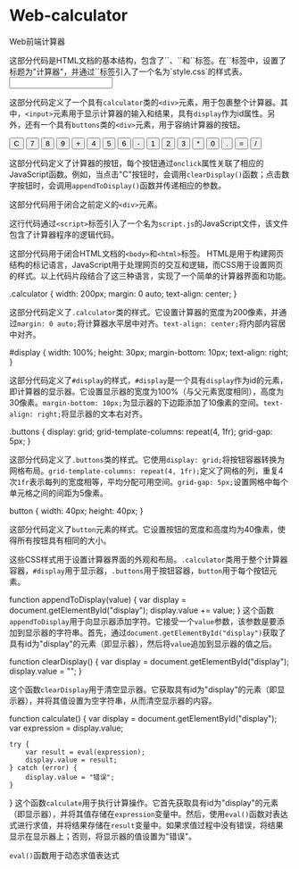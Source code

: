 # Web-calculator
Web前端计算器
<!DOCTYPE html>
<html>
<head>
    <title>计算器</title>
    <link rel="stylesheet" type="text/css" href="style.css">
</head>
<body>
这部分代码是HTML文档的基本结构，包含了`<html>`、`<head>`和`<body>`标签。在`<head>`标签中，设置了标题为"计算器"，并通过`<link>`标签引入了一个名为`style.css`的样式表。
  
<div class="calculator">
    <input type="text" id="display" readonly>
    <div class="buttons">

这部分代码定义了一个具有`calculator`类的`<div>`元素，用于包裹整个计算器。其中，`<input>`元素用于显示计算器的输入和结果，具有`display`作为id属性。另外，还有一个具有`buttons`类的`<div>`元素，用于容纳计算器的按钮。
      
<button onclick="clearDisplay()">C</button>
<button onclick="appendToDisplay('7')">7</button>
<button onclick="appendToDisplay('8')">8</button>
<button onclick="appendToDisplay('9')">9</button>
<button onclick="appendToDisplay('+')">+</button>
<button onclick="appendToDisplay('4')">4</button>
<button onclick="appendToDisplay('5')">5</button>
<button onclick="appendToDisplay('6')">6</button>
<button onclick="appendToDisplay('-')">-</button>
<button onclick="appendToDisplay('1')">1</button>
<button onclick="appendToDisplay('2')">2</button>
<button onclick="appendToDisplay('3')">3</button>
<button onclick="appendToDisplay('*')">*</button>
<button onclick="appendToDisplay('0')">0</button>
<button onclick="appendToDisplay('.')">.</button>
<button onclick="calculate()">=</button>
<button onclick="appendToDisplay('/')">/</button>

这部分代码定义了计算器的按钮，每个按钮通过`onclick`属性关联了相应的JavaScript函数。例如，当点击"C"按钮时，会调用`clearDisplay()`函数；点击数字按钮时，会调用`appendToDisplay()`函数并传递相应的参数。

</div>
</div>

这部分代码用于闭合之前定义的`<div>`元素。


<script src="script.js"></script>

这行代码通过`<script>`标签引入了一个名为`script.js`的JavaScript文件，该文件包含了计算器程序的逻辑代码。


</body>
</html>

这部分代码用于闭合HTML文档的`<body>`和`<html>`标签。
HTML是用于构建网页结构的标记语言，JavaScript用于处理网页的交互和逻辑，而CSS用于设置网页的样式。以上代码片段结合了这三种语言，实现了一个简单的计算器界面和功能。
      

.calculator {
    width: 200px;
    margin: 0 auto;
    text-align: center;
}

这部分代码定义了`.calculator`类的样式。它设置计算器的宽度为200像素，并通过`margin: 0 auto;`将计算器水平居中对齐。`text-align: center;`将内部内容居中对齐。

#display {
    width: 100%;
    height: 30px;
    margin-bottom: 10px;
    text-align: right;
}

这部分代码定义了`#display`的样式，`#display`是一个具有`display`作为id的元素，即计算器的显示器。它设置显示器的宽度为100%（与父元素宽度相同），高度为30像素。`margin-bottom: 10px;`为显示器的下边距添加了10像素的空间。`text-align: right;`将显示器的文本右对齐。


.buttons {
    display: grid;
    grid-template-columns: repeat(4, 1fr);
    grid-gap: 5px;
}

这部分代码定义了`.buttons`类的样式。它使用`display: grid;`将按钮容器转换为网格布局。`grid-template-columns: repeat(4, 1fr);`定义了网格的列，重复4次`1fr`表示每列的宽度相等，平均分配可用空间。`grid-gap: 5px;`设置网格中每个单元格之间的间距为5像素。

button {
    width: 40px;
    height: 40px;
}

这部分代码定义了`button`元素的样式。它设置按钮的宽度和高度均为40像素，使得所有按钮具有相同的大小。

这些CSS样式用于设置计算器界面的外观和布局。`.calculator`类用于整个计算器容器，`#display`用于显示器，`.buttons`用于按钮容器，`button`用于每个按钮元素。
      
function appendToDisplay(value) {
    var display = document.getElementById("display");
    display.value += value;
}
这个函数`appendToDisplay`用于向显示器添加字符。它接受一个`value`参数，该参数是要添加到显示器的字符串。首先，通过`document.getElementById("display")`获取了具有id为"display"的元素（即显示器），然后将`value`追加到显示器的值之后。

function clearDisplay() {
    var display = document.getElementById("display");
    display.value = "";
}

这个函数`clearDisplay`用于清空显示器。它获取具有id为"display"的元素（即显示器），并将其值设置为空字符串，从而清空显示器的内容。

function calculate() {
    var display = document.getElementById("display");
    var expression = display.value;
    
    try {
        var result = eval(expression);
        display.value = result;
    } catch (error) {
        display.value = "错误";
    }
}
这个函数`calculate`用于执行计算操作。它首先获取具有id为"display"的元素（即显示器），并将其值存储在`expression`变量中。然后，使用`eval()`函数对表达式进行求值，并将结果存储在`result`变量中。如果求值过程中没有错误，将结果显示在显示器上；否则，将显示器的值设置为"错误"。

`eval()`函数用于动态求值表达式
